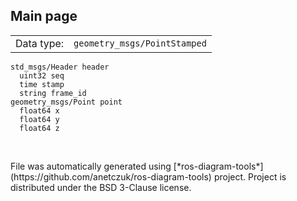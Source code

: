 <!--
File was automatically generated using 'ros-diagram-tools' project.
Project is distributed under the BSD 3-Clause license.
-->

## Main page

|     |     |
| --- | --- |
| Data type: | `geometry_msgs/PointStamped` |

```
std_msgs/Header header
  uint32 seq
  time stamp
  string frame_id
geometry_msgs/Point point
  float64 x
  float64 y
  float64 z


```


</br>
File was automatically generated using [*ros-diagram-tools*](https://github.com/anetczuk/ros-diagram-tools) project.
Project is distributed under the BSD 3-Clause license.
